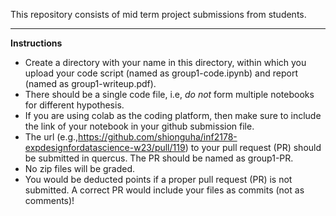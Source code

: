 This repository consists of mid term project submissions from students. 

---

**Instructions**

- Create a directory with your name in this directory, within which you upload your code script (named as group1-code.ipynb) and report (named as group1-writeup.pdf).
- There should be a single code file, i.e, *do not* form multiple notebooks for different hypothesis. 
- If you are using colab as the coding platform, then make sure to include the link of your notebook in your github submission file. 
- The url (e.g.,https://github.com/shionguha/inf2178-expdesignfordatascience-w23/pull/119) to your pull request (PR) should be submitted in quercus. The PR should be named as group1-PR.
- No zip files will be graded. 
- You would be deducted points if a proper pull request (PR) is not submitted. A correct PR would include your files as commits (not as comments)!


